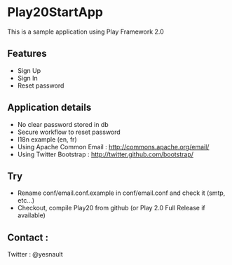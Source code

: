 # Play20StartApp

This is a sample application using Play Framework 2.0

## Features
* Sign Up
* Sign In
* Reset password

## Application details
* No clear password stored in db
* Secure workflow to reset password
* I18n example (en, fr)
* Using Apache Common Email : http://commons.apache.org/email/
* Using Twitter Bootstrap : http://twitter.github.com/bootstrap/

## Try
* Rename conf/email.conf.example in conf/email.conf and check it (smtp, etc...)
* Checkout, compile Play20 from github (or Play 2.0 Full Release if available)

## Contact :

Twitter : @yesnault
 
